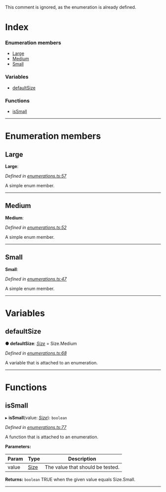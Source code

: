 

This comment is ignored, as the enumeration is already defined.

# Index

### Enumeration members

* [Large](_enumerations_.size.md#large)
* [Medium](_enumerations_.size.md#medium)
* [Small](_enumerations_.size.md#small)

### Variables

* [defaultSize](_enumerations_.size.md#defaultsize)

### Functions

* [isSmall](_enumerations_.size.md#issmall)

---

# Enumeration members

<a id="large"></a>

##  Large

**Large**: 

*Defined in [enumerations.ts:57](https://github.com/tgreyuk/typedoc-plugin-markdown/blob/master/test/src/enumerations.ts#L57)*

A simple enum member.

___
<a id="medium"></a>

##  Medium

**Medium**: 

*Defined in [enumerations.ts:52](https://github.com/tgreyuk/typedoc-plugin-markdown/blob/master/test/src/enumerations.ts#L52)*

A simple enum member.

___
<a id="small"></a>

##  Small

**Small**: 

*Defined in [enumerations.ts:47](https://github.com/tgreyuk/typedoc-plugin-markdown/blob/master/test/src/enumerations.ts#L47)*

A simple enum member.

___

# Variables

<a id="defaultsize"></a>

##  defaultSize

**● defaultSize**: *[Size](_enumerations_.size.md)* =  Size.Medium

*Defined in [enumerations.ts:68](https://github.com/tgreyuk/typedoc-plugin-markdown/blob/master/test/src/enumerations.ts#L68)*

A variable that is attached to an enumeration.

___

# Functions

<a id="issmall"></a>

##  isSmall

▸ **isSmall**(value: *[Size](_enumerations_.size.md)*): `boolean`

*Defined in [enumerations.ts:77](https://github.com/tgreyuk/typedoc-plugin-markdown/blob/master/test/src/enumerations.ts#L77)*

A function that is attached to an enumeration.

**Parameters:**

| Param | Type | Description |
| ------ | ------ | ------ |
| value | [Size](_enumerations_.size.md) |  The value that should be tested. |

**Returns:** `boolean`
TRUE when the given value equals Size.Small.

___

